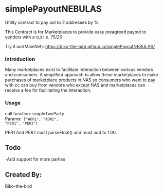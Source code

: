 # simplePayoutNEBULAS
Utility contract to pay out to 2 addresses by %

This Contract is for Marketplaces to provide easy preagreed payout to vendors with a cut i.e. 75/25

Try it out(MainNet): https://biko-the-bird.github.io/simplePayoutNEBULAS/

### Introduction
Many marketplaces exist to facilitate interaction between various vendors and comsumers. A simplified approach to allow these marketplaces to make purchases of marketplace products in NAS so consumers who want to pay with cc can buy from vendors who except NAS and marketplaces can receive a fee for facilitating the interaction.

### Usage
call function: simpleTwoParty</br>
Params:<code> ["ADR1", "ADR2", "PER1", "PER2"]</code>

PER1 And PER2 must parseFloat() and must add to 1.00.

## Todo
-Add support for more parties


## Created By:
Biko-the-bird
